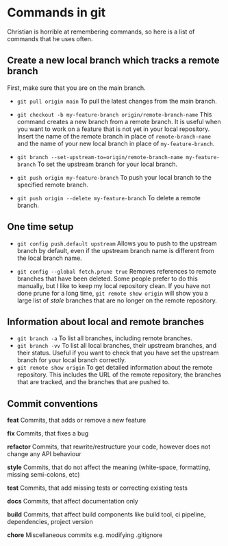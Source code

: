 # Commands in git

Christian is horrible at remembering commands, so here is a list of commands that he uses often.

## Create a new local branch which tracks a remote branch

First, make sure that you are on the main branch.

- `git pull origin main`
To pull the latest changes from the main branch.

- `git checkout -b my-feature-branch origin/remote-branch-name`
This command creates a new branch from a remote branch. It is useful when you want to work on a feature that is not yet in your local repository. Insert the name of the remote branch in place of `remote-branch-name` and the name of your new local branch in place of `my-feature-branch`.

- `git branch --set-upstream-to=origin/remote-branch-name my-feature-branch`
To set the upstream branch for your local branch.

- `git push origin my-feature-branch`
To push your local branch to the specified remote branch.

- `git push origin --delete my-feature-branch`
To delete a remote branch.

## One time setup

- `git config push.default upstream`
Allows you to push to the upstream branch by default, even if the upstream
branch name is different from the local branch name.

- `git config --global fetch.prune true`
Removes references to remote branches that have been deleted.
Some people prefer to do this manually, but I like to keep my local repository clean.
If you have not done prune for a long time, `git remote show origin` will show you a large list of _stale_ branches that are no longer on the remote repository.

## Information about local and remote branches

- `git branch -a`
To list all branches, including remote branches.
- `git branch -vv`
To list all local branches, their upstream branches, and their status. Useful if you want to check that you have set the upstream branch for your local branch correctly.
- `git remote show origin`
To get detailed information about the remote repository. This includes the URL of the remote repository, the branches that are tracked, and the branches that are pushed to.

## Commit conventions

**feat** Commits, that adds or remove a new feature

**fix** Commits, that fixes a bug

**refactor** Commits, that rewrite/restructure your code, however does not change any API behaviour

**style** Commits, that do not affect the meaning (white-space, formatting, missing semi-colons, etc)

**test** Commits, that add missing tests or correcting existing tests

**docs** Commits, that affect documentation only

**build** Commits, that affect build components like build tool, ci pipeline, dependencies, project version

**chore** Miscellaneous commits e.g. modifying .gitignore
